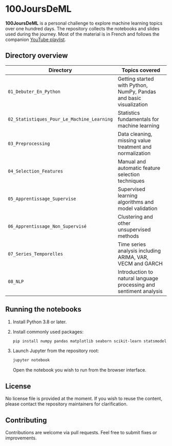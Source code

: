 # 100JoursDeML

**100JoursDeML** is a personal challenge to explore machine learning topics over
one hundred days. The repository collects the notebooks and slides used during
the journey. Most of the material is in French and follows the companion
[YouTube playlist](https://www.youtube.com/watch?v=SwGghwhk9Ak&list=PLyh35eYRez8e0KxsArawcDm6TYPVq0rU_&index=1).

## Directory overview

| Directory | Topics covered |
|-----------|----------------|
| `01_Debuter_En_Python` | Getting started with Python, NumPy, Pandas and basic visualization |
| `02_Statistiques_Pour_Le_Machine_Learning` | Statistics fundamentals for machine learning |
| `03_Preprocessing` | Data cleaning, missing value treatment and normalization |
| `04_Selection_Features` | Manual and automatic feature selection techniques |
| `05_Apprentissage_Supervise` | Supervised learning algorithms and model validation |
| `06_Apprentissage_Non_Supervisé` | Clustering and other unsupervised methods |
| `07_Series_Temporelles` | Time series analysis including ARIMA, VAR, VECM and GARCH |
| `08_NLP` | Introduction to natural language processing and sentiment analysis |

## Running the notebooks

1. Install Python 3.8 or later.
2. Install commonly used packages:

   ```bash
   pip install numpy pandas matplotlib seaborn scikit-learn statsmodels nltk jupyter
   ```

3. Launch Jupyter from the repository root:

   ```bash
   jupyter notebook
   ```

   Open the notebook you wish to run from the browser interface.

## License

No license file is provided at the moment. If you wish to reuse the content,
please contact the repository maintainers for clarification.

## Contributing

Contributions are welcome via pull requests. Feel free to submit fixes or
improvements.
